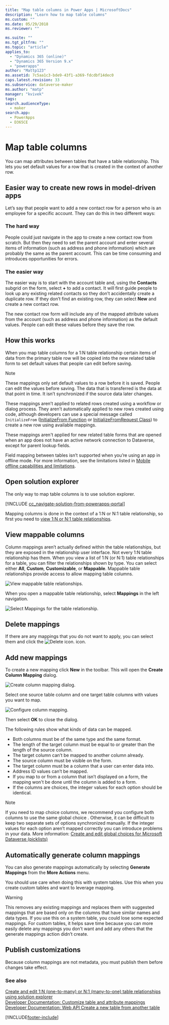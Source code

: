 ```yaml
---
title: "Map table columns in Power Apps | MicrosoftDocs"
description: "Learn how to map table columns"
ms.custom: ""
ms.date: 05/29/2018
ms.reviewer: ""

ms.suite: ""
ms.tgt_pltfrm: ""
ms.topic: "article"
applies_to: 
  - "Dynamics 365 (online)"
  - "Dynamics 365 Version 9.x"
  - "powerapps"
author: "Mattp123"
ms.assetid: 7c5aa1c3-bde9-43f1-a369-fdcdbf14dec0
caps.latest.revision: 33
ms.subservice: dataverse-maker
ms.author: "matp"
manager: "kvivek"
tags: 
search.audienceType: 
  - maker
search.app: 
  - PowerApps
  - D365CE
---
```

# Map table columns
 


You can map attributes between tables that have a table relationship. This lets you set default values for a row that is created in the context of another row. 

## Easier way to create new rows in model-driven apps

Let’s say that people want to add a new contact row for a person who is an employee for a specific account. They can do this in two different ways:  
  
### The hard way

People could just navigate in the app to create a new contact row from scratch. But then they need to set the parent account and enter several items of information (such as address and phone information) which are probably the same as the parent account. This can be time consuming and introduces opportunities for errors.  
  
### The easier way

The easier way is to start with the account table and, using the **Contacts** subgrid on the form, select **+** to add a contact. It will first guide people to look up any existing related contacts so they don’t accidentally create a duplicate row. If they don’t find an existing row, they can select **New** and create a new contact row. 

The new contact row form will include any of the mapped attribute values from the account (such as address and phone information) as the default values. People can edit these values before they save the row.

## How this works

When you map table columns for a 1:N table relationship certain items of data from the primary table row will be copied into the new related table form to set default values that people can edit before saving.
 
  
> [!NOTE]
> These mappings only set default values to a row before it is saved. People can edit the values before saving. The data that is transferred is the data at that point in time. It isn’t synchronized if the source data later changes.
>   
> These mappings aren’t applied to related rows created using a workflow or dialog process. They aren’t automatically applied to new rows created using code, although developers can use a special message called `InitializeFrom` ([InitializeFrom Function](/dynamics365/customer-engagement/web-api/initializefrom) or [InitializeFromRequest Class](/dotnet/api/microsoft.crm.sdk.messages.initializefromrequest)) to create a new row using available mappings. 
> 
> These mappings aren't applied for new related table forms that are opened when an app does not have an active network connection to Dataverse, except for parent lookup fields. 
> 
> Field mapping between tables isn’t supported when you’re using an app in offline mode. For more information, see the limitations listed in [Mobile offline capabilities and limitations](../../mobile/offline-capabilities.md#limitations).

## Open solution explorer

The only way to map table columns is to use solution explorer.

[!INCLUDE [cc_navigate-solution-from-powerapps-portal](../../includes/cc_navigate-solution-from-powerapps-portal.md)]
  
Mapping columns is done in the context of a 1:N or N:1 table relationship, so first you need to [view 1:N or N:1 table relationships](create-edit-1n-relationships-solution-explorer.md#view-table-relationships).

## View mappable columns

Column mappings aren’t actually defined within the table relationships, but they are exposed in the relationship user interface. Not every 1:N table relationship has them. When you view a list of 1:N (or N:1) table relationships for a table, you can filter the relationships shown by type. You can select either **All**, **Custom**, **Customizable**, or **Mappable**. Mappable table relationships provide access to allow mapping table columns. 

![View mappable table relationships.](media/mappable-entity-relationships.png) 

When you open a mappable table relationship, select **Mappings** in the left navigation.

![Select Mappings for the table relationship.](media/map-entity-fields-ui-solution-explorer.png)

## Delete mappings

If there are any mappings that you do not want to apply, you can select them and click the ![Delete icon.](media/delete.gif) icon.

## Add new mappings

To create a new mapping click **New** in the toolbar. This will open the **Create Column Mapping** dialog.

![Create column mapping dialog.](media/create-field-mapping-dialog.png)

Select one source table column and one target table columns with values you want to map. 

![Configure column mapping.](media/configure-field-mapping.png)

Then select **OK** to close the dialog.

The following rules show what kinds of data can be mapped.  
  
- Both columns must be of the same type and the same format.  
- The length of the target column must be equal to or greater than the length of the source column.  
- The target column can’t be mapped to another column already.  
- The source column must be visible on the form.  
- The target column must be a column that a user can enter data into.  
- Address ID values can’t be mapped.
- If you map to or from a column that isn’t displayed on a form, the mapping won't be done until the column is added to a form.
- If the columns are choices, the integer values for each option should be identical.  
  
> [!NOTE]
>  If you need to map choice  columns, we recommend you configure both columns to use the same global choice . Otherwise, it can be difficult to keep two separate sets of options synchronized manually. If the integer values for each option aren’t mapped correctly you can introduce problems in your data. More information: [Create and edit global choices for Microsoft Dataverse (picklists)](create-edit-global-option-sets.md)  
  
## Automatically generate column mappings  

You can also generate mappings automatically by selecting **Generate Mappings** from the **More Actions** menu.

You should use care when doing this with system tables. Use this when you create custom tables and want to leverage mapping. 

> [!WARNING]
> This removes any existing mappings and replaces them with suggested mappings that are based only on the columns that have similar names and data types. If you use this on a system table, you could lose some expected mappings. For custom tables, it helps save time because you can more easily delete any mappings you don’t want and add any others that the generate mappings action didn’t create.  


## Publish customizations 

Because column mappings are not metadata, you must publish them before changes take effect. 
<!-- TODO Need a general topic about publishing to link to in situations like this -->

### See also
[Create and edit 1:N (one-to-many) or N:1 (many-to-one) table relationships using solution explorer](create-edit-1n-relationships-solution-explorer.md)<br />
[Developer Documentation: Customize table and attribute mappings](/dynamics365/customer-engagement/developer/customize-entity-attribute-mappings)<br />
[Developer Documentation: Web API Create a new table from another table](/dynamics365/customer-engagement/developer/webapi/create-entity-web-api#create-a-new-table-from-another-table)


[!INCLUDE[footer-include](../../includes/footer-banner.md)]
